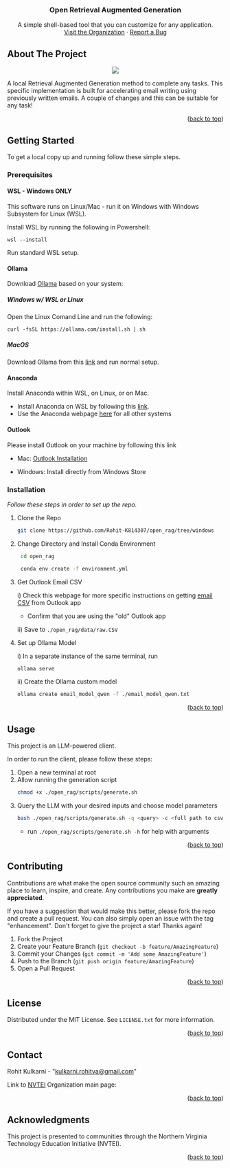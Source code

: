 <a name="readme-top"></a>


<!-- PROJECT LOGO -->
<br />
<div align="center">
  <h3 align="center">Open Retrieval Augmented Generation</h3>

  <p align="center">
    A simple shell-based tool that you can customize for any application.
    <br />
    <a href="https://NVTEI.webflow.io">Visit the Organization</a>
    ·
    <a href="https://github.com/Rohit-K814307/open_rag/issues">Report a Bug</a>
  </p>
</div>


<!-- ABOUT THE PROJECT -->
## About The Project
<p align="center">
  <img src="https://blog.verisign.com/wp-content/uploads/VRSN_CompanyBrandedEmail_BlogImage8_201712-670x446.png" />
</p>

A local Retrieval Augmented Generation method to complete any tasks. This specific implementation is built for accelerating email writing using previously written emails. A couple of changes and this can be suitable for any task!

<p align="right">(<a href="#readme-top">back to top</a>)</p>


<!-- GETTING STARTED -->
## Getting Started

To get a local copy up and running follow these simple steps.

### Prerequisites


#### WSL - Windows ONLY
This software runs on Linux/Mac - run it on Windows with Windows Subsystem for Linux (WSL).

Install WSL by running the following in Powershell:
```
wsl --install
```
Run standard WSL setup.

#### Ollama
Download [Ollama](https://ollama.com/) based on your system:


##### Windows w/ WSL or Linux
Open the Linux Comand Line and run the following: 
```
curl -fsSL https://ollama.com/install.sh | sh
```

##### MacOS
Download Ollama from this [link](https://ollama.com/download/mac) and run normal setup.

#### Anaconda
Install Anaconda within WSL, on Linux, or on Mac.

* Install Anaconda on WSL by following this [link](https://gist.github.com/kauffmanes/5e74916617f9993bc3479f401dfec7da).
* Use the Anaconda webpage [here](https://www.anaconda.com/) for all other systems


#### Outlook

Please install Outlook on your machine by following this link 

* Mac: [Outlook Installation](https://www.microsoft.com/en-us/microsoft-365/outlook/outlook-for-mac)

* Windows: Install directly from Windows Store

### Installation

_Follow these steps in order to set up the repo._

1. Clone the Repo
   ```sh
   git clone https://github.com/Rohit-K814307/open_rag/tree/windows
   ```
2. Change Directory and Install Conda Environment
   ```sh
    cd open_rag

    conda env create -f environment.yml
   ```
3. Get Outlook Email CSV

    i) Check this webpage for more specific instructions on getting [email CSV](https://techcommunity.microsoft.com/t5/excel/how-to-export-outlook-emails-to-excel-csv-file/m-p/3567227) from Outlook app 

    - Confirm that you are using the "old" Outlook app

    ii) Save to `./open_rag/data/raw.CSV`

4. Set up Ollama Model

    i) In a separate instance of the same terminal, run
    ```sh
    ollama serve
    ```
    ii) Create the Ollama custom model
    ```sh
    ollama create email_model_qwen -f ./email_model_qwen.txt 
    ```


<p align="right">(<a href="#readme-top">back to top</a>)</p>



<!-- USAGE EXAMPLES -->
## Usage

This project is an LLM-powered client. 

In order to run the client, please follow these steps:

1. Open a new terminal at root
2. Allow running the generation script
    ```sh
    chmod +x ./open_rag/scripts/generate.sh
    ```
3. Query the LLM with your desired inputs and choose model parameters
    ```sh
    bash ./open_rag/scripts/generate.sh -q <query> -c <full path to csv emails> -e <your email address> ...
    ```
    - run `./open_rag/scripts/generate.sh -h` for help with arguments

<p align="right">(<a href="#readme-top">back to top</a>)</p>


<!-- CONTRIBUTING -->
## Contributing

Contributions are what make the open source community such an amazing place to learn, inspire, and create. Any contributions you make are **greatly appreciated**.

If you have a suggestion that would make this better, please fork the repo and create a pull request. You can also simply open an issue with the tag "enhancement".
Don't forget to give the project a star! Thanks again!

1. Fork the Project
2. Create your Feature Branch (`git checkout -b feature/AmazingFeature`)
3. Commit your Changes (`git commit -m 'Add some AmazingFeature'`)
4. Push to the Branch (`git push origin feature/AmazingFeature`)
5. Open a Pull Request

<p align="right">(<a href="#readme-top">back to top</a>)</p>



<!-- LICENSE -->
## License

Distributed under the MIT License. See `LICENSE.txt` for more information.

<p align="right">(<a href="#readme-top">back to top</a>)</p>



<!-- CONTACT -->
## Contact

Rohit Kulkarni - "kulkarni.rohitva@gmail.com"

Link to [NVTEI](https://nvtei.webflow.io) Organization main page: 

<p align="right">(<a href="#readme-top">back to top</a>)</p>



<!-- ACKNOWLEDGMENTS -->
## Acknowledgments

This project is presented to communities through the Northern Virginia Technology Education Initiative (NVTEI).


<p align="right">(<a href="#readme-top">back to top</a>)</p>



<!-- MARKDOWN LINKS & IMAGES -->
<!-- https://www.markdownguide.org/basic-syntax/#reference-style-links -->
[contributors-shield]: https://img.shields.io/github/contributors/othneildrew/Best-README-Template.svg?style=for-the-badge
[contributors-url]: https://github.com/othneildrew/Best-README-Template/graphs/contributors
[forks-shield]: https://img.shields.io/github/forks/othneildrew/Best-README-Template.svg?style=for-the-badge
[forks-url]: https://github.com/othneildrew/Best-README-Template/network/members
[stars-shield]: https://img.shields.io/github/stars/othneildrew/Best-README-Template.svg?style=for-the-badge
[stars-url]: https://github.com/othneildrew/Best-README-Template/stargazers
[issues-shield]: https://img.shields.io/github/issues/othneildrew/Best-README-Template.svg?style=for-the-badge
[issues-url]: https://github.com/othneildrew/Best-README-Template/issues
[license-shield]: https://img.shields.io/github/license/othneildrew/Best-README-Template.svg?style=for-the-badge
[license-url]: https://github.com/othneildrew/Best-README-Template/blob/master/LICENSE.txt
[linkedin-shield]: https://img.shields.io/badge/-LinkedIn-black.svg?style=for-the-badge&logo=linkedin&colorB=555
[linkedin-url]: https://linkedin.com/in/othneildrew
[product-screenshot]: https://blog.verisign.com/wp-content/uploads/VRSN_CompanyBrandedEmail_BlogImage8_201712-670x446.png
[Next.js]: https://img.shields.io/badge/next.js-000000?style=for-the-badge&logo=nextdotjs&logoColor=white
[Next-url]: https://nextjs.org/
[React.js]: https://img.shields.io/badge/React-20232A?style=for-the-badge&logo=react&logoColor=61DAFB
[React-url]: https://reactjs.org/
[Vue.js]: https://img.shields.io/badge/Vue.js-35495E?style=for-the-badge&logo=vuedotjs&logoColor=4FC08D
[Vue-url]: https://vuejs.org/
[Angular.io]: https://img.shields.io/badge/Angular-DD0031?style=for-the-badge&logo=angular&logoColor=white
[Angular-url]: https://angular.io/
[Svelte.dev]: https://img.shields.io/badge/Svelte-4A4A55?style=for-the-badge&logo=svelte&logoColor=FF3E00
[Svelte-url]: https://svelte.dev/
[Laravel.com]: https://img.shields.io/badge/Laravel-FF2D20?style=for-the-badge&logo=laravel&logoColor=white
[Laravel-url]: https://laravel.com
[Bootstrap.com]: https://img.shields.io/badge/Bootstrap-563D7C?style=for-the-badge&logo=bootstrap&logoColor=white
[Bootstrap-url]: https://getbootstrap.com
[JQuery.com]: https://img.shields.io/badge/jQuery-0769AD?style=for-the-badge&logo=jquery&logoColor=white
[JQuery-url]: https://jquery.com 
